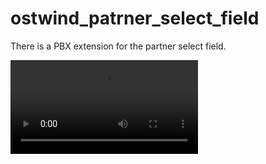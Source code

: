# ostwind_patrner_select_field

There is a PBX extension for the partner select field.

![demo](static/description/screencast.webm)
